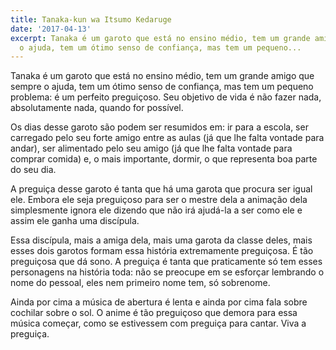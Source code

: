 ```yaml
---
title: Tanaka-kun wa Itsumo Kedaruge
date: '2017-04-13'
excerpt: Tanaka é um garoto que está no ensino médio, tem um grande amigo que sempre
  o ajuda, tem um ótimo senso de confiança, mas tem um pequeno...
---
```




Tanaka é um garoto que está no ensino médio, tem um grande amigo que sempre o ajuda, tem um ótimo senso de confiança, mas tem um pequeno problema: é um perfeito preguiçoso. Seu objetivo de vida é não fazer nada, absolutamente nada, quando for possível.

Os dias desse garoto são podem ser resumidos em: ir para a escola, ser carregado pelo seu forte amigo entre as aulas (já que lhe falta vontade para andar), ser alimentado pelo seu amigo (já que lhe falta vontade para comprar comida) e, o mais importante, dormir, o que representa boa parte do seu dia.

A preguiça desse garoto é tanta que há uma garota que procura ser igual ele. Embora ele seja preguiçoso para ser o mestre dela a animação dela simplesmente ignora ele dizendo que não irá ajudá-la a ser como ele e assim ele ganha uma discípula.

Essa discípula, mais a amiga dela, mais uma garota da classe deles, mais esses dois garotos formam essa história extremamente preguiçosa. É tão preguiçosa que dá sono. A preguiça é tanta que praticamente só tem esses personagens na história toda: não se preocupe em se esforçar lembrando o nome do pessoal, eles nem primeiro nome tem, só sobrenome.

Ainda por cima a música de abertura é lenta e ainda por cima fala sobre cochilar sobre o sol. O anime é tão preguiçoso que demora para essa música começar, como se estivessem com preguiça para cantar. Viva a preguiça.